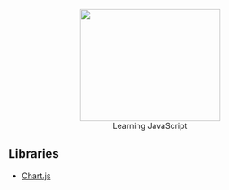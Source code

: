
<p align="center">
    <img src="https://cdn.pixabay.com/photo/2017/03/30/17/41/javascript-2189147_1280.png" width="250" height="200"><br/>
    Learning JavaScript
</p>

## Libraries

- [Chart.js](https://www.chartjs.org/)

